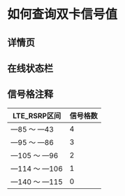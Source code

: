 # 如何查询双卡信号值



## 详情页



## 在线状态栏



## 信号格注释

| LTE_RSRP区间 | 信号格数 |
| ------------ | -------- |
| —85 ～ —43   | 4        |
| —95 ～ —86   | 3        |
| —105 ～ —96  | 2        |
| —114 ～ —106 | 1        |
| —140 ～ —115 | 0        |



